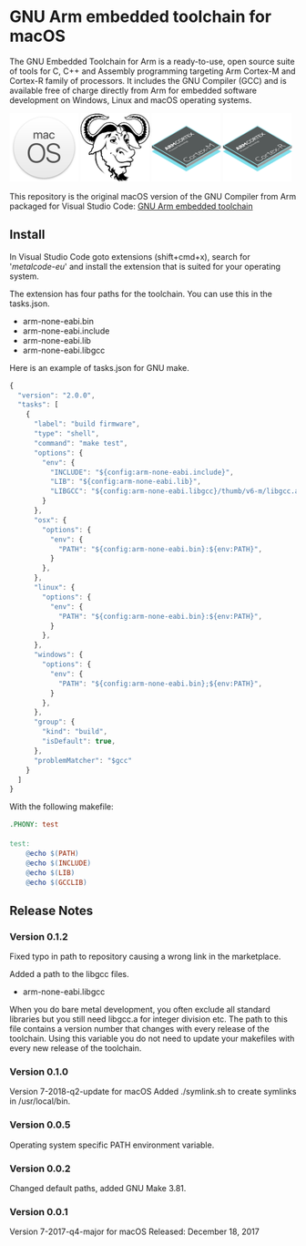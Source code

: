 # GNU Arm embedded toolchain for macOS

The GNU Embedded Toolchain for Arm is a ready-to-use, open source suite of tools
for C, C++ and Assembly programming targeting Arm Cortex-M and Cortex-R family 
of processors. It includes the GNU Compiler (GCC) and is available free of 
charge directly from Arm for embedded software development on Windows, Linux and
macOS operating systems.

<div>
<img src="https://raw.githubusercontent.com/metalcode-eu/darwin-arm-none-eabi/master/images/macOS.png" alt="macOS" width="24%">
<img src="https://raw.githubusercontent.com/metalcode-eu/darwin-arm-none-eabi/master/images/GNU.png" alt="GNU" width="24%">
<img src="https://raw.githubusercontent.com/metalcode-eu/darwin-arm-none-eabi/master/images/Cortex-M.png" alt="Cortex-M" width="24%">
<img src="https://raw.githubusercontent.com/metalcode-eu/darwin-arm-none-eabi/master/images/Cortex-R.png" alt="Cortex-R" width="24%">
</div>

This repository is the original macOS version of the GNU Compiler from Arm 
packaged for Visual Studio Code:
[GNU Arm embedded toolchain](https://developer.arm.com/open-source/gnu-toolchain/gnu-rm/downloads)

## Install
In Visual Studio Code goto extensions (shift+cmd+x), search for '*metalcode-eu*' 
and install the extension that is suited for your operating system. 

The extension has four paths for the toolchain. You can use this in the 
tasks.json.

- arm-none-eabi.bin
- arm-none-eabi.include
- arm-none-eabi.lib
- arm-none-eabi.libgcc

Here is an example of tasks.json for GNU make. 
```javascript
{
  "version": "2.0.0",
  "tasks": [
    {
      "label": "build firmware",
      "type": "shell",
      "command": "make test",
      "options": {
        "env": {
          "INCLUDE": "${config:arm-none-eabi.include}",
          "LIB": "${config:arm-none-eabi.lib}",
          "LIBGCC": "${config:arm-none-eabi.libgcc}/thumb/v6-m/libgcc.a",
        }
      },
      "osx": {
        "options": {
          "env": {
            "PATH": "${config:arm-none-eabi.bin}:${env:PATH}",
          }
        },
      },
      "linux": {
        "options": {
          "env": {
            "PATH": "${config:arm-none-eabi.bin}:${env:PATH}",
          }
        },
      },
      "windows": {
        "options": {
          "env": {
            "PATH": "${config:arm-none-eabi.bin};${env:PATH}",
          }
        },
      },
      "group": {
        "kind": "build",
        "isDefault": true,
      },
      "problemMatcher": "$gcc"
    }
  ]
}
```
With the following makefile:
```makefile
.PHONY: test

test:
	@echo $(PATH)
	@echo $(INCLUDE)
	@echo $(LIB)
	@echo $(GCCLIB)
```

## Release Notes

### Version 0.1.2
Fixed typo in path to repository causing a wrong link in the marketplace.

Added a path to the libgcc files. 
- arm-none-eabi.libgcc

When you do bare metal development, you often exclude all standard libraries 
but you still need libgcc.a for integer division etc. The path to this file 
contains a version number that changes with every release of the toolchain. 
Using this variable you do not need to update your makefiles with every new 
release of the toolchain. 

### Version 0.1.0
Version 7-2018-q2-update for macOS
Added ./symlink.sh to create symlinks in /usr/local/bin.

### Version 0.0.5
Operating system specific PATH environment variable. 

### Version 0.0.2
Changed default paths, added GNU Make 3.81.

### Version 0.0.1
Version 7-2017-q4-major for macOS
Released: December 18, 2017